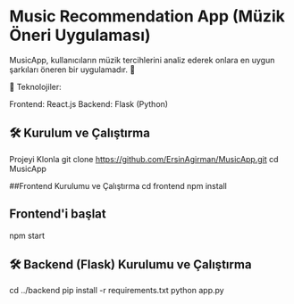 # Music Recommendation App (Müzik Öneri Uygulaması)

MusicApp, kullanıcıların müzik tercihlerini analiz ederek onlara en uygun şarkıları öneren bir uygulamadır. 🎵

🚀 Teknolojiler:

Frontend: React.js
Backend: Flask (Python)

## 🛠 Kurulum ve Çalıştırma
Projeyi Klonla
git clone https://github.com/ErsinAgirman/MusicApp.git
cd MusicApp

##Frontend Kurulumu ve Çalıştırma
cd frontend
npm install

## Frontend'i başlat

npm start

## 🛠 Backend (Flask) Kurulumu ve Çalıştırma
cd ../backend
pip install -r requirements.txt
python app.py

